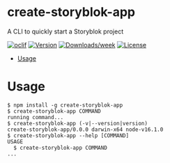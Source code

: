 create-storyblok-app
====================

A CLI to quickly start a Storyblok project

[![oclif](https://img.shields.io/badge/cli-oclif-brightgreen.svg)](https://oclif.io)
[![Version](https://img.shields.io/npm/v/create-storyblok-app.svg)](https://npmjs.org/package/create-storyblok-app)
[![Downloads/week](https://img.shields.io/npm/dw/create-storyblok-app.svg)](https://npmjs.org/package/create-storyblok-app)
[![License](https://img.shields.io/npm/l/create-storyblok-app.svg)](https://github.com/storyblok/create-storyblok-app/blob/master/package.json)

<!-- toc -->
* [Usage](#usage)
<!-- tocstop -->
# Usage
<!-- usage -->
```sh-session
$ npm install -g create-storyblok-app
$ create-storyblok-app COMMAND
running command...
$ create-storyblok-app (-v|--version|version)
create-storyblok-app/0.0.0 darwin-x64 node-v16.1.0
$ create-storyblok-app --help [COMMAND]
USAGE
  $ create-storyblok-app COMMAND
...
```
<!-- usagestop -->
